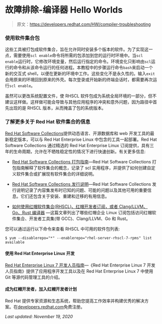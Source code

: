 # 故障排除-编译器 Hello Worlds

> 原文：<https://developers.redhat.com/HW/compiler-troubleshooting>

### **使用软件集合包**

这些工具被打包成软件集合，旨在允许同时安装多个版本的软件。为了实现这一点，需要使用`scl enable`命令将所需的包添加到您的运行时环境中。当`scl enable`运行时，它修改环境变量，然后运行指定的命令。环境变化只影响由`scl`运行的命令和从该命令运行的任何进程。本教程中的步骤运行命令`bash`来启动一个新的交互式 shell，以便在更新的环境中工作。这些变化不是永久性的。输入`exit`会用原来的环境回到原来的外壳。每次登录或开始新的终端会话时，都需要再次运行`scl enable`。

虽然可以更改系统配置文件，使 RHSCL 软件包成为系统全局环境的一部分，但不建议这样做。这样做可能会导致与其他应用程序的冲突和意外问题，因为路径中首先出现的是 RHSCL 版本，从而掩盖了包的系统版本。

### **了解更多关于 Red Hat 软件集合的信息**

[Red Hat Software Collections](https://developers.redhat.com/products/softwarecollections/)提供动态语言、开源数据库和 web 开发工具的最新稳定版本，可以与 Red Hat Enterprise Linux 中包含的工具一起部署。Red Hat Software Collections 通过精选的 Red Hat Enterprise Linux 订阅提供，具有三年的生命周期，允许在不牺牲稳定性的情况下进行快速创新。有关更多信息:

*   [Red Hat Software Collections 打包指南](https://access.redhat.com/documentation/en-us/red_hat_software_collections/3/html/packaging_guide/)—Red Hat Software Collections 打包指南解释了软件集合的概念，记录了 scl 实用程序，并提供了如何创建自定义软件集合或扩展现有软件集合的详细说明。

*   [Red Hat Software Collections 发行说明](https://access.redhat.com/documentation/en-us/red_hat_software_collections/3/html/3.0_release_notes/)—Red Hat Software Collections 发行说明记录了内容集发布时已知的问题、可能的问题以及其他可用的重要信息。它们还包含关于安装、重建和迁移的有用信息。

*   [如何使用红帽软件集合(RHSCL)、红帽开发者订阅，或者 Clang/LLVM、Go、Rust 编译器](https://access.redhat.com/solutions/472793) —这篇文章列出了哪些红帽企业 Linux 订阅包括访问红帽软件集合、开发者工具集(带 GCC)、Clang/LLVM、Go 和 Rust。

您可以通过运行以下命令来查看 RHSCL 中可用的软件包列表:

`$ yum --disablerepo="*" --enablerepo="rhel-server-rhscl-7-rpms" list available`

#### **使用 Red Hat Enterprise Linux 开发**

[Red Hat Enterprise Linux 7 开发人员指南](https://access.redhat.com/documentation/en-US/Red_Hat_Enterprise_Linux/7/html/Developer_Guide/)—《Red Hat Enterprise Linux 7 开发人员指南》提供了应用程序开发工具以及在 Red Hat Enterprise Linux 7 中使用 Git 等源代码管理工具的介绍。

#### 成为红帽开发者，加入红帽开发者计划

Red Hat 提供专家资源和生态系统，帮助您提高工作效率并构建优秀的解决方案。在[developers.redhat.com](https://developers.redhat.com/)免费注册。

*Last updated: November 19, 2020*